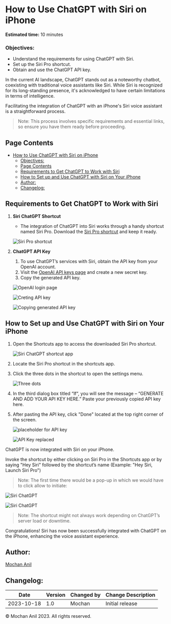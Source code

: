 # How to Use ChatGPT with Siri on iPhone

**Estimated time:** 10 minutes

### Objectives:
- Understand the requirements for using ChatGPT with Siri.
- Set up the Siri Pro shortcut.
- Obtain and use the ChatGPT API key.

In the current AI landscape, ChatGPT stands out as a noteworthy chatbot, coexisting with traditional voice assistants like Siri. 
While Siri is recognized for its long-standing presence, it's acknowledged to have certain limitations in terms of intelligence.  

Facilitating the integration of ChatGPT with an iPhone's Siri voice assistant is a straightforward process.  

>Note: This process involves specific requirements and essential links, so ensure you have them ready before proceeding.

## Page Contents

- [How to Use ChatGPT with Siri on iPhone](#how-to-use-chatgpt-with-siri-on-iphone)
    - [Objectives:](#objectives)
  - [Page Contents](#page-contents)
  - [Requirements to Get ChatGPT to Work with Siri](#requirements-to-get-chatgpt-to-work-with-siri)
  - [How to Set up and Use ChatGPT with Siri on Your iPhone](#how-to-set-up-and-use-chatgpt-with-siri-on-your-iphone)
  - [Author:](#author)
  - [Changelog:](#changelog)

## Requirements to Get ChatGPT to Work with Siri

1. **Siri ChatGPT Shortcut**
   - The integration of ChatGPT into Siri works through a handy shortcut named Siri Pro. Download the [Siri Pro shortcut](https://www.icloud.com/shortcuts/e3b3a71269364bbd9cadef9c7fefbba0) and keep it ready.
   
    ![Siri Pro shortcut](https://github.com/mochananil/Sample_work/blob/3de43280769451cd70ea4f8c79c3e28c40a3cea2/1.jpeg)

2. **ChatGPT API Key**
   1. To use ChatGPT’s services with Siri, obtain the API key from your OpenAI account.
   2. Visit the [OpenAI API keys page](https://platform.openai.com/account/api-keys) and create a new secret key.
   3. Copy the generated API key.
     
   ![OpenAI login page](https://github.com/mochananil/Sample_work/blob/3de43280769451cd70ea4f8c79c3e28c40a3cea2/4.jpg)

   ![Creting API key](https://github.com/mochananil/Sample_work/blob/3de43280769451cd70ea4f8c79c3e28c40a3cea2/5.jpg)
   
   ![Copying generated API key](https://github.com/mochananil/Sample_work/blob/3de43280769451cd70ea4f8c79c3e28c40a3cea2/6.jpg)


## How to Set up and Use ChatGPT with Siri on Your iPhone

1. Open the Shortcuts app to access the downloaded Siri Pro shortcut.
   
   ![Siri ChatGPT shortcut app](https://github.com/mochananil/Sample_work/blob/3de43280769451cd70ea4f8c79c3e28c40a3cea2/7.jpg)

2. Locate the Siri Pro shortcut in the shortcuts app.
3. Click the three dots in the shortcut to open the settings menu.

   ![Three dots](https://github.com/mochananil/Sample_work/blob/f03688f934ab14bdecbec2b2323538b214553f0a/three%20dots.jpg)

4. In the third dialog box titled “If“, you will see the message – “GENERATE AND ADD YOUR API KEY HERE.” Paste your previously copied API key here.
5. After pasting the API key, click "Done" located at the top right corner of the screen.

   ![placeholder for API key](https://github.com/mochananil/Sample_work/blob/3de43280769451cd70ea4f8c79c3e28c40a3cea2/3.jpg)  
   
   ![API Key replaced](https://github.com/mochananil/Sample_work/blob/3de43280769451cd70ea4f8c79c3e28c40a3cea2/8.jpg)

ChatGPT is now integrated with Siri on your iPhone.

Invoke the shortcut by either clicking on Siri Pro in the Shortcuts app or by saying "Hey Siri" followed by the shortcut’s name (Example: "Hey Siri, Launch Siri Pro")

> Note: The first time there would be a pop-up in which we would have to click allow to initiate:

   ![Siri ChatGPT](https://github.com/mochananil/Sample_work/blob/3de43280769451cd70ea4f8c79c3e28c40a3cea2/9.jpg)
   
   ![Siri ChatGPT](https://github.com/mochananil/Sample_work/blob/3de43280769451cd70ea4f8c79c3e28c40a3cea2/10.jpg)


> Note: The shortcut might not always work depending on ChatGPT’s server load or downtime.

Congratulations! Siri has now been successfully integrated with ChatGPT on the iPhone, enhancing the voice assistant experience.

## Author:

[Mochan Anil](https://www.linkedin.com/in/mochan-anil/) 


## Changelog:

| Date |	Version|	Changed by | Change Description |
| ---- | ---- | ---- | ---- |
| 2023-10-18 | 1.0 | Mochan | Initial release |


© Mochan Anil 2023. All rights reserved.
